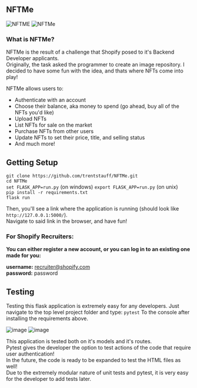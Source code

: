 ## NFTMe
![NFTME](https://user-images.githubusercontent.com/53923200/134110201-69fc0b4c-30f3-4e31-944c-40f743e76b04.png)
![NFTMe](https://user-images.githubusercontent.com/53923200/134114284-e227df12-0a4b-4652-8da1-52b51e9e45e9.gif)

### What is NFTMe?

NFTMe is the result of a challenge that Shopify posed to it's Backend Developer applicants. <br/>
Originally, the task asked the programmer to create an image repository. I decided to have some fun with the idea, and thats where NFTs come into play! </br>

NFTMe allows users to:
- Authenticate with an account
- Choose their balance, aka money to spend (go ahead, buy all of the NFTs you'd like)
- Upload NFTs
- List NFTs for sale on the market
- Purchase NFTs from other users
- Update NFTs to set their price, title, and selling status
- And much more!

## Getting Setup
`git clone https://github.com/trentstauff/NFTMe.git`<br />
`cd NFTMe` <br />
`set FLASK_APP=run.py` (on windows) `export FLASK_APP=run.py` (on unix) <br />
`pip install -r requirements.txt` <br />
`flask run` <br />

Then, you'll see a link where the application is running (should look like `http://127.0.0.1:5000/`). </br>
Navigate to said link in the browser, and have fun!

### For Shopify Recruiters:
**You can either register a new account, or you can log in to an existing one made for you:**

**username:** recruiter@shopify.com </br>
**password:** password


## Testing
Testing this flask application is extremely easy for any developers. Just navigate to the top level project folder and type:
`pytest`
To the console after installing the requirements above.

![image](https://user-images.githubusercontent.com/53923200/134114531-ccb315a2-f7d2-49fb-9dde-aee7912e60f2.png)
![image](https://user-images.githubusercontent.com/53923200/134114555-b9351e42-ed3e-4611-abdd-91f57260da95.png)


This application is tested both on it's models and it's routes.<br />
Pytest gives the developer the option to test actions of the code that require user authentication!<br />
In the future, the code is ready to be expanded to test the HTML files as well!<br />
Due to the extremely modular nature of unit tests and pytest, it is very easy for the developer to add tests later.<br />

